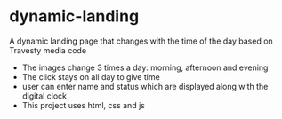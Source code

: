 # dynamic-landing
A dynamic landing page that changes with the time of the day based on Travesty media code
* The images change 3 times a day: morning, afternoon and evening
* The click stays on all day to give time
* user can enter name and status which are displayed along with the digital clock
* This project uses html, css and js
